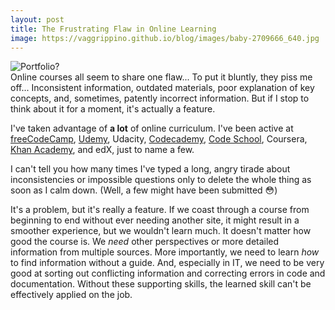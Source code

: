 ```yaml
---
layout: post
title: The Frustrating Flaw in Online Learning
image: https://vaggrippino.github.io/blog/images/baby-2709666_640.jpg
---
```

<img style="display: block; margin: auto;" alt="Portfolio?" src="https://vaggrippino.github.io/blog/images/baby-2709666_640.jpg">
Online courses all seem to share one flaw... To put it bluntly, they piss me off... Inconsistent information, outdated materials, poor explanation of key concepts, and, sometimes, patently incorrect information. But if I stop to think about it for a moment, it's actually a feature.

I've taken advantage of **a lot** of online curriculum. I've been active at [freeCodeCamp](https://www.freecodecamp.org/vaggrippino), [Udemy](https://www.udemy.com/user/vince-aggrippino/), Udacity, [Codecademy](https://www.codecademy.com/vaggrippino), [Code School](https://www.codeschool.com/users/vaggrippino), Coursera, [Khan Academy](https://www.khanacademy.org/profile/vaggrippino/), and edX, just to name a few. 

I can't tell you how many times I've typed a long, angry tirade about inconsistencies or impossible questions only to delete the whole thing as soon as I calm down. (Well, a few might have been submitted 😳)

It's a problem, but it's really a feature. If we coast through a course from beginning to end without ever needing another site, it might result in a smoother experience, but we wouldn't learn much. It doesn't matter how good the course is. We *need* other perspectives or more detailed information from multiple sources. More importantly, we need to learn *how* to find information without a guide. And, especially in IT, we need to be very good at sorting out conflicting information and correcting errors in code and documentation. Without these supporting skills, the learned skill can't be effectively applied on the job.
